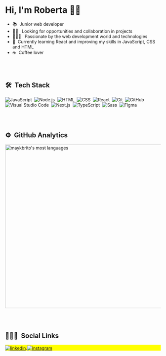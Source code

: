
<h1 align="left">Hi, I'm Roberta 👋🏻</h1>

- 📚 &nbsp;Junior web developer 
- ✋🏻 &nbsp;&nbsp;Looking for opportunities and collaboration in projects
- 👩🏼‍💻 &nbsp;&nbsp;Passionate by the web development world and technologies
- 🌱 &nbsp;Currently learning React and improving my skills in JavaScript, CSS and HTML
- ☕️ &nbsp;Coffee lover

<br><br>

## 🛠 &nbsp;Tech Stack

![JavaScript](https://img.shields.io/badge/-JavaScript-05122A?style=flat&logo=javascript)&nbsp;
![Node.js](https://img.shields.io/badge/-Node.js-05122A?style=flat&logo=node.js)&nbsp;
![HTML](https://img.shields.io/badge/-HTML-05122A?style=flat&logo=HTML5)&nbsp;
![CSS](https://img.shields.io/badge/-CSS-05122A?style=flat&logo=CSS3&logoColor=1572B6)&nbsp;
![React](https://img.shields.io/badge/-React-05122A?style=flat&logo=react)&nbsp;
![Git](https://img.shields.io/badge/-Git-05122A?style=flat&logo=git)&nbsp;
![GitHub](https://img.shields.io/badge/-GitHub-05122A?style=flat&logo=github)&nbsp;
![Visual Studio Code](https://img.shields.io/badge/-Visual%20Studio%20Code-05122A?style=flat&logo=visual-studio-code&logoColor=007ACC)&nbsp;
![Next.js](https://img.shields.io/badge/-Next.js-05122A?style=flat&logo=nextdotjs&logoColor=FFFFFF)&nbsp;
![TypeScript](https://img.shields.io/badge/-TypeScript-05122A?style=flat&logo=typescript&logoColor=3178C6)&nbsp;
![Sass](https://img.shields.io/badge/-Sass-05122A?style=flat&logo=sass&logoColor=CC6699)&nbsp;
![Figma](https://img.shields.io/badge/-Figma-05122A?style=flat&logo=figma&logoColor=F24E1E)&nbsp;

<br><br>

## ⚙️ &nbsp;GitHub Analytics

<p align="left">
<img width="530em" src="https://github-readme-stats.vercel.app/api/top-langs/?username=roquiles&layout=compact&theme=vision-friendly-dark" alt="maykbrito's most languages"/>
</p>

<br><br>

## 💁🏼‍♀️ &nbsp;Social Links

<p align="left" style="background:yellow">
<a href="https://linkedin.com/in/roberta-quiles" target="_blank">
  <img align="center" src="https://img.shields.io/badge/-roberta&dash;quiles-05122A?style=flat&logo=linkedin" alt="linkedin"/>
</a>
<a href="https://instagram.com/roquiles" target="_blank">
 <img align="center" src="https://img.shields.io/badge/-roquiles-05122A?style=flat&logo=instagram" alt="instagram"/>
</a>
</p>

